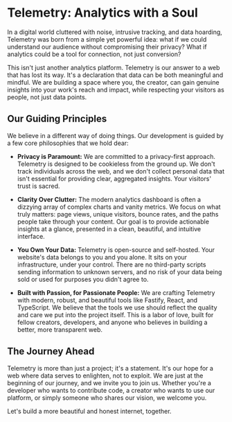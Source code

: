 # Telemetry: Analytics with a Soul

In a digital world cluttered with noise, intrusive tracking, and data hoarding, Telemetry was born from a simple yet powerful idea: what if we could understand our audience without compromising their privacy? What if analytics could be a tool for connection, not just conversion?

This isn't just another analytics platform. Telemetry is our answer to a web that has lost its way. It's a declaration that data can be both meaningful and mindful. We are building a space where you, the creator, can gain genuine insights into your work's reach and impact, while respecting your visitors as people, not just data points.

## Our Guiding Principles

We believe in a different way of doing things. Our development is guided by a few core philosophies that we hold dear:

- **Privacy is Paramount:** We are committed to a privacy-first approach. Telemetry is designed to be cookieless from the ground up. We don't track individuals across the web, and we don't collect personal data that isn't essential for providing clear, aggregated insights. Your visitors' trust is sacred.

- **Clarity Over Clutter:** The modern analytics dashboard is often a dizzying array of complex charts and vanity metrics. We focus on what truly matters: page views, unique visitors, bounce rates, and the paths people take through your content. Our goal is to provide actionable insights at a glance, presented in a clean, beautiful, and intuitive interface.

- **You Own Your Data:** Telemetry is open-source and self-hosted. Your website's data belongs to you and you alone. It sits on your infrastructure, under your control. There are no third-party scripts sending information to unknown servers, and no risk of your data being sold or used for purposes you didn't agree to.

- **Built with Passion, for Passionate People:** We are crafting Telemetry with modern, robust, and beautiful tools like Fastify, React, and TypeScript. We believe that the tools we use should reflect the quality and care we put into the project itself. This is a labor of love, built for fellow creators, developers, and anyone who believes in building a better, more transparent web.

## The Journey Ahead

Telemetry is more than just a project; it's a statement. It's our hope for a web where data serves to enlighten, not to exploit. We are just at the beginning of our journey, and we invite you to join us. Whether you're a developer who wants to contribute code, a creator who wants to use our platform, or simply someone who shares our vision, we welcome you.

Let's build a more beautiful and honest internet, together.
